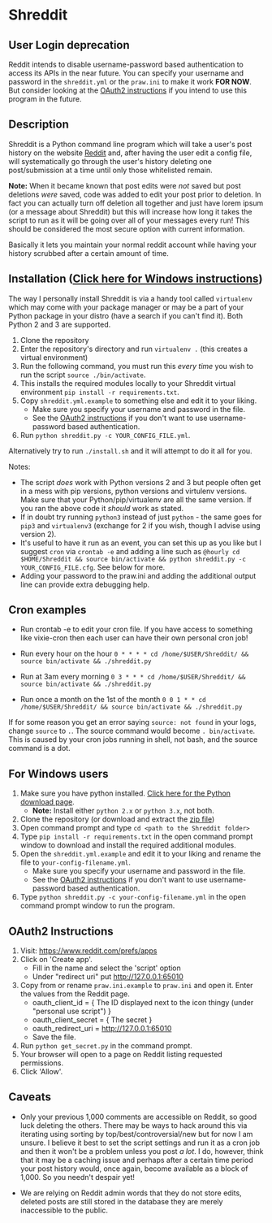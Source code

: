 Shreddit
=======

User Login deprecation
--------------------

Reddit intends to disable username-password based authentication to access its APIs in the near future. You can specify your username and password in the `shreddit.yml` or the `praw.ini` to make it work **FOR NOW**. But consider looking at the [OAuth2 instructions](#oauth2-instructions) if you intend to use this program in the future.

Description
-----------

Shreddit is a Python command line program which will take a user's post history on the website [Reddit](http://reddit.com) and, after having the user edit a config file, will systematically go through the user's history deleting one post/submission at a time until only those whitelisted remain.

**Note:** When it became known that post edits were *not* saved but post deletions *were* saved, code was added to edit your post prior to deletion. In fact you can actually turn off deletion all together and just have lorem ipsum (or a message about Shreddit) but this will increase how long it takes the script to run as it will be going over all of your messages every run! This should be considered the most secure option with current information.

Basically it lets you maintain your normal reddit account while having your history scrubbed after a certain amount of time.

Installation ([Click here for Windows instructions](#for-windows-users))
-----------
The way I personally install Shreddit is via a handy tool called `virtualenv` which may come with your package manager or may be a part of your Python package in your distro (have a search if you can't find it). Both Python 2 and 3 are supported.

1. Clone the repository
2. Enter the repository's directory and run `virtualenv .` (this creates a virtual environment)
3. Run the following command, you must run this *every time* you wish to run the script `source ./bin/activate`.
4. This installs the required modules locally to your Shreddit virtual environment `pip install -r requirements.txt`.
5. Copy `shreddit.yml.example` to something else and edit it to your liking. 
	- Make sure you specify your username and password in the file.
	- See the [OAuth2 instructions](#oauth2-instructions) if you don't want to use username-password based authentication.
6. Run `python shreddit.py -c YOUR_CONFIG_FILE.yml`.

Alternatively try to run `./install.sh` and it will attempt to do it all for you.


Notes:

- The script *does* work with Python versions 2 and 3 but people often get in a mess with pip versions, python versions and virtulenv versions. Make sure that your Python/pip/virtualenv are all the same version. If you ran the above code it *should* work as stated.
- If in doubt try running `python3` instead of just `python` - the same goes for `pip3` and `virtualenv3` (exchange for 2 if you wish, though I advise using version 2).
- It's useful to have it run as an event, you can set this up as you like but I suggest `cron` via `crontab -e` and adding a line such as `@hourly cd $HOME/Shreddit && source bin/activate && python shreddit.py -c YOUR_CONFIG_FILE.cfg`. See below for more.
- Adding your password to the praw.ini and adding the additional output line can provide extra debugging help.

Cron examples
-----------
- Run crontab -e to edit your cron file. If you have access to something like vixie-cron then each user can have their own personal cron job!

- Run every hour on the hour
	`0 * * * * cd /home/$USER/Shreddit/ && source bin/activate && ./shreddit.py`

- Run at 3am every morning
	`0 3 * * * cd /home/$USER/Shreddit/ && source bin/activate && ./shreddit.py`

- Run once a month on the 1st of the month
	`0 0 1 * * cd /home/$USER/Shreddit/ && source bin/activate && ./shreddit.py`

If for some reason you get an error saying `source: not found` in your logs, change `source` to `.`. The source command would become `. bin/activate`. This is caused by your cron jobs running in shell, not bash, and the source command is a dot.

For Windows users
-----------------
1. Make sure you have python installed. [Click here for the Python download page](https://www.python.org/downloads/).
	- **Note:** Install either `python 2.x` or `python 3.x`, not both.
2. Clone the repository (or download and extract the [zip file](https://github.com/dragsubil/Shreddit/archive/master.zip))
3. Open command prompt and type `cd <path to the Shreddit folder>`
4. Type `pip install -r requirements.txt` in the open command prompt window to download and install the required additional modules.
5. Open the `shreddit.yml.example` and edit it to your liking and rename the file to `your-config-filename.yml`.
	- Make sure you specify your username and password in the file.
	- See the [OAuth2 instructions](#oauth2-instructions) if you don't want to use username-password based authentication.
6. Type `python shreddit.py -c your-config-filename.yml` in the open command prompt window to run the program.

OAuth2 Instructions
-------------------
1. Visit: https://www.reddit.com/prefs/apps
2. Click on 'Create app'. 
	- Fill in the name and select the 'script' option
	- Under "redirect uri" put http://127.0.0.1:65010
3. Copy from or rename `praw.ini.example` to `praw.ini` and open it. Enter the values from the Reddit page.
	- oauth\_client\_id = { The ID displayed next to the icon thingy (under "personal use script") }
	- oauth\_client\_secret = { The secret }
	- oauth\_redirect\_uri = http://127.0.0.1:65010
	- Save the file.
4. Run `python get_secret.py` in the command prompt.
5. Your browser will open to a page on Reddit listing requested permissions.
6. Click 'Allow'.


Caveats
-----------
- Only your previous 1,000 comments are accessible on Reddit, so good luck deleting the others. There may be ways to hack around this via iterating using sorting by top/best/controversial/new but for now I am unsure. I believe it best to set the script settings and run it as a cron job and then it won't be a problem unless you post *a lot*. I do, however, think that it may be a caching issue and perhaps after a certain time period your post history would, once again, become available as a block of 1,000. So you needn't despair yet!

- We are relying on Reddit admin words that they do not store edits, deleted posts are still stored in the database they are merely inaccessible to the public.
